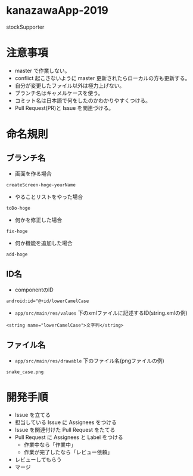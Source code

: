 # kanazawaApp-2019

stockSupporter

# 注意事項

- master で作業しない。
- conflict 起こさないように master 更新されたらローカルの方も更新する。
- 自分が変更したファイル以外は極力上げない。
- ブランチ名はキャメルケースを使う。
- コミット名は日本語で何をしたのかわかりやすくつける。
- Pull Request(PR)と Issue を関連づける。

# 命名規則

## ブランチ名

- 画面を作る場合

```
createScreen-hoge-yourName
```

- やることリストをやった場合

```
toDo-hoge
```

- 何かを修正した場合

```
fix-hoge
```

- 何か機能を追加した場合

```
add-hoge
```

## ID名
- componentのID

```
android:id="@+id/lowerCamelCase
```

- `app/src/main/res/values` 下のxmlファイルに記述するID(string.xmlの例)

```
<string name="lowerCamelCase">文字列</string>
```

## ファイル名
- `app/src/main/res/drawable` 下のファイル名(pngファイルの例)
```
snake_case.png
```


# 開発手順

- Issue を立てる
- 担当している Issue に Assignees をつける
- Issue を関連付けた Pull Request をたてる
- Pull Request に Assignees と Label をつける
  - 作業中なら「作業中」
  - 作業が完了したなら「レビュー依頼」
- レビューしてもらう
- マージ
